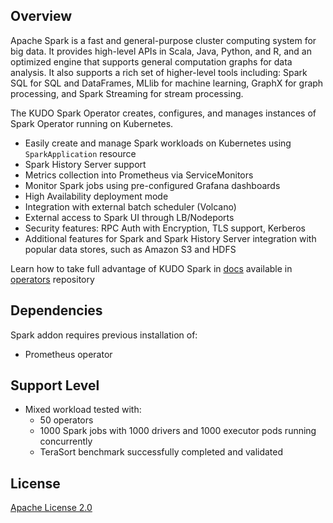 ## Overview
Apache Spark is a fast and general-purpose cluster computing system for big data. 
It provides high-level APIs in Scala, Java, Python, and R, and an optimized engine that supports general computation graphs for data analysis. 
It also supports a rich set of higher-level tools including: Spark SQL for SQL and DataFrames, MLlib for machine learning, 
GraphX for graph processing, and Spark Streaming for stream processing.

The KUDO Spark Operator creates, configures, and manages instances of Spark Operator running on Kubernetes.

- Easily create and manage Spark workloads on Kubernetes using `SparkApplication` resource
- Spark History Server support
- Metrics collection into Prometheus via ServiceMonitors  
- Monitor Spark jobs using pre-configured Grafana dashboards
- High Availability deployment mode
- Integration with external batch scheduler (Volcano)
- External access to Spark UI through LB/Nodeports
- Security features: RPC Auth with Encryption, TLS support, Kerberos
- Additional features for Spark and Spark History Server integration with popular data stores, such as Amazon S3 and HDFS

Learn how to take full advantage of KUDO Spark in [docs](https://github.com/kudobuilder/operators/tree/master/repository/spark) available in [operators](https://github.com/kudobuilder/operators) repository

## Dependencies

Spark addon requires previous installation of:
- Prometheus operator

## Support Level
- Mixed workload tested with:
  - 50 operators
  - 1000 Spark jobs with 1000 drivers and 1000 executor pods running concurrently
  - TeraSort benchmark successfully completed and validated  

## License
[Apache License 2.0](https://github.com/kudobuilder/operators/blob/master/LICENSE)